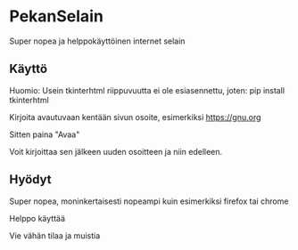 # PekanSelain
Super nopea ja helppokäyttöinen internet selain
## Käyttö
Huomio: Usein tkinterhtml riippuvuutta ei ole esiasennettu, joten: pip install tkinterhtml

Kirjoita avautuvaan kentään sivun osoite, esimerkiksi https://gnu.org

Sitten paina "Avaa"

Voit kirjoittaa sen jälkeen uuden osoitteen ja niin edelleen.

## Hyödyt
Super nopea, moninkertaisesti nopeampi kuin esimerkiksi firefox tai chrome

Helppo käyttää

Vie vähän tilaa ja muistia

